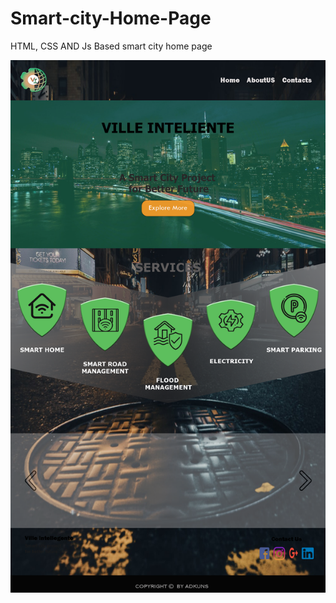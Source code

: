 # Smart-city-Home-Page
HTML, CSS AND Js Based smart city home page 

<img src="preview/homepage.png">
